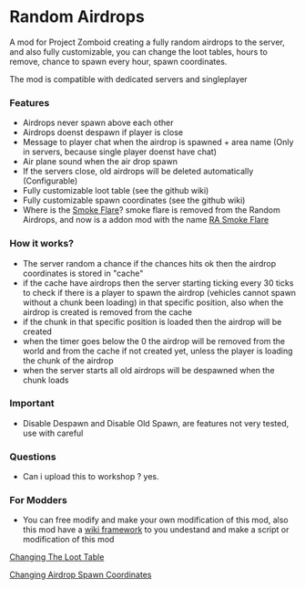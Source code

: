 # Random Airdrops
A mod for Project Zomboid creating a fully random airdrops to the server, and also fully customizable, you can change the loot tables, hours to remove, chance to spawn every hour, spawn coordinates.

The mod is compatible with dedicated servers and singleplayer

### Features
- Airdrops never spawn above each other
- Airdrops doenst despawn if player is close
- Message to player chat when the airdrop is spawned + area name (Only in servers, because single player doenst have chat)
- Air plane sound when the air drop spawn
- If the servers close, old airdrops will be deleted automatically (Configurable)
- Fully customizable loot table (see the github wiki)
- Fully customizable spawn coordinates (see the github wiki)
- Where is the [Smoke Flare](https://github.com/LeandroTheDev/ra_smoke_flares/tree/main)? smoke flare is removed from the Random Airdrops, and now is a addon mod with the name [RA Smoke Flare](https://github.com/LeandroTheDev/ra_smoke_flares/tree/main)

### How it works?
- The server random a chance if the chances hits ok then the airdrop coordinates is stored in "cache"
- if the cache have airdrops then the server starting ticking every 30 ticks to check if there is a player to spawn the airdrop (vehicles cannot spawn without a chunk been loading) in that specific position, also when the airdrop is created is removed from the cache
- if the chunk in that specific position is loaded then the airdrop will be created
- when the timer goes below the 0 the airdrop will be removed from the world and from the cache if not created yet, unless the player is loading the chunk of the airdrop
- when the server starts all old airdrops will be despawned when the chunk loads

### Important
- Disable Despawn and Disable Old Spawn, are features not very tested, use with careful

### Questions
- Can i upload this to workshop ? yes.

### For Modders
- You can free modify and make your own modification of this mod, also this mod have a [wiki framework](https://github.com/LeandroTheDev/random_airdrops/wiki/Framework) to you undestand and make a script or modification of this mod

[Changing The Loot Table](https://github.com/LeandroTheDev/random_airdrops/wiki/Creating-Loot-Tables)

[Changing Airdrop Spawn Coordinates](https://github.com/LeandroTheDev/random_airdrops/wiki/Adding-New-Coordinates-to-Spawn)
